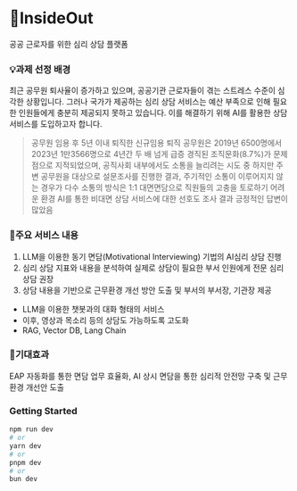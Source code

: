 # 🧠InsideOut
공공 근로자를 위한 심리 상담 플랫폼

### 💡과제 선정 배경
최근 공무원 퇴사율이 증가하고 있으며, 공공기관 근로자들이 겪는 스트레스 수준이 심각한 상황입니다. 그러나 국가가 제공하는 심리 상담 서비스는 예산 부족으로 인해 필요한 인원들에게 충분히 제공되지 못하고 있습니다.
이를 해결하기 위해 AI를 활용한 상담 서비스를 도입하고자 합니다.

> 공무원 임용 후 5년 이내 퇴직한 신규임용 퇴직 공무원은 2019년 6500명에서 2023년 1만3566명으로 4년간 두 배 넘게 급증
경직된 조직문화(8.7%)가 문제점으로 지적되었으며, 공직사회 내부에서도 소통을 늘리려는 시도 중
하지만 주변 공무원을 대상으로 설문조사를 진행한 결과, 주기적인 소통이 이루어지지 않는 경우가 다수
소통의 방식은 1:1 대면면담으로 직원들의 고충을 토로하기 어려운 환경
AI를 통한 비대면 상담 서비스에 대한 선호도 조사 결과 긍정적인 답변이 많았음


### 📲주요 서비스 내용
1. LLM을 이용한 동기 면담(Motivational Interviewing) 기법의 AI심리 상담 진행
2. 심리 상담 지표와 내용을 분석하여 실제로 상담이 필요한 부서 인원에게 전문 심리 상담 권장
3. 상담 내용을 기반으로 근무환경 개선 방안 도출 및 부서의 부서장, 기관장 제공

-  LLM을 이용한 챗봇과의 대화 형태의 서비스
-  이후, 영상과 목소리 등의 상담도 가능하도록 고도화
-  RAG, Vector DB, Lang Chain


### 🌟기대효과
EAP 자동화를 통한 면담 업무 효율화, AI 상시 면담을 통한 심리적 안전망 구축 및 근무환경 개선안 도출



### Getting Started
```bash
npm run dev
# or
yarn dev
# or
pnpm dev
# or
bun dev
```
